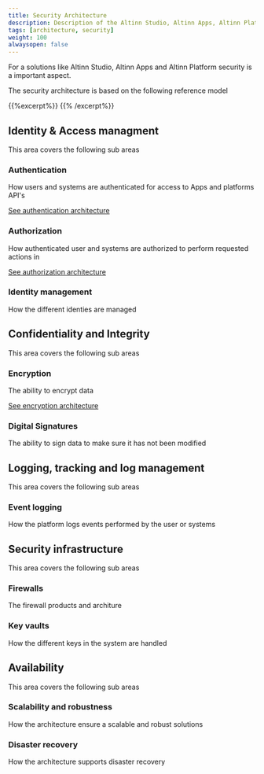```yaml
---
title: Security Architecture
description: Description of the Altinn Studio, Altinn Apps, Altinn Platform security architecture.
tags: [architecture, security]
weight: 100
alwaysopen: false
---
```



For a solutions like Altinn Studio, Altinn Apps and Altinn Platform security is a important aspect.

The security architecture is based on the following reference model

{{%excerpt%}}
<object data="/architecture/security/securityarchitecture.svg" type="image/svg+xml" style="width: 100%; max-width: 1000px"></object>
{{% /excerpt%}}

## Identity & Access managment
This area covers the following sub areas

### Authentication
How users and systems are authenticated for access to Apps and platforms API's 

[See authentication architecture](authentication)

### Authorization
How authenticated user and systems are authorized to perform requested actions in 

[See authorization architecture](authorization)

### Identity management
How the different identies are managed 

## Confidentiality and Integrity
This area covers the following sub areas

### Encryption
The ability to encrypt data 

[See encryption architecture](encryption)

### Digital Signatures
The ability to sign data to make sure it has not been modified

## Logging, tracking and log management
This area covers the following sub areas

### Event logging
How the platform logs events performed by the user or systems 

## Security infrastructure
This area covers the following sub areas

### Firewalls
The firewall products and architure

### Key vaults
How the different keys in the system are handled

## Availability
This area covers the following sub areas

### Scalability and robustness
How the architecture ensure a scalable and robust solutions

### Disaster recovery
How the architecture supports disaster recovery




